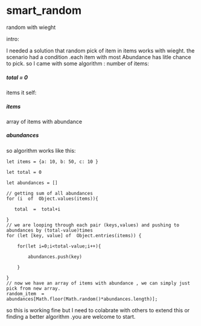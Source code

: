 # smart_random
random with wieght


intro:

I needed a solution that random pick of item in items works with wieght. the scenario had a condition .each item with most Abundance has litle chance to pick.
so I came with some algorithm :
number of items:
##### total = 0 
items it self:
##### items
array of items with abundance
##### abundances

so algorithm works like this:


```
let items = {a: 10, b: 50, c: 10 }

let total = 0

let abundances = []

// getting sum of all abundances 
for (i  of  Object.values(items)){

   total  =  total+i

}
// we are looping through each pair (keys,values) and pushing to abundances by (total-value)times
for (let [key, value] of  Object.entries(items)) {

    for(let i=0;i<total-value;i++){

        abundances.push(key)

    }

}
// now we have an array of items with abundance , we can simply just pick from new array.
random_item  =  abundances[Math.floor(Math.random()*abundances.length)];
```

so this is working fine but I need to colabrate with others to extend this or finding a better algorithm .you are welcome to start.